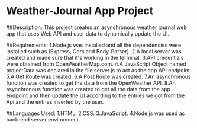 # Weather-Journal App Project

##Description:
This project creates an asynchronous weather journal web app that uses Web API and user data to dynamically update the UI. 

##Requirements:
1.Node.js was installed and all the dependencies were installed such as (Express, Cors and Body-Parser).
2.A local server was created and made sure that it's working in the terminal.
3.API credentials were obtained from OpenWeatherMap.com.
4.A JavaScript Object named projectData was declared in the file server.js to act as the app API endpoint.
5.A Get Route was created.
6.A Post Route was created.
7.An asynchronous function was created to get the data from the OpenWeather API.
8.An asynchronous function was created to get all the data from the app endpoint and then update the UI according to the entries we got from the Api and the entries inserted by the user.

##Languages Used:
1.HTML.
2.CSS.
3.JavaScript.
4.Node.js was used as back-end server environment.
